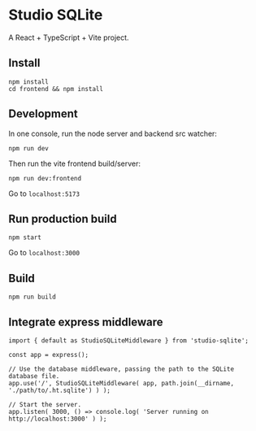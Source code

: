 # Studio SQLite

A React + TypeScript + Vite project.

## Install

```
npm install
cd frontend && npm install
```

## Development

In one console, run the node server and backend src watcher:

`npm run dev`

Then run the vite frontend build/server:

`npm run dev:frontend`

Go to `localhost:5173`

## Run production build

`npm start`

Go to `localhost:3000`

## Build

`npm run build`

## Integrate express middleware 


```
import { default as StudioSQLiteMiddleware } from 'studio-sqlite';

const app = express();

// Use the database middleware, passing the path to the SQLite database file.
app.use('/', StudioSQLiteMiddleware( app, path.join(__dirname, './path/to/.ht.sqlite') ) );

// Start the server.
app.listen( 3000, () => console.log( 'Server running on http://localhost:3000' ) );
```



